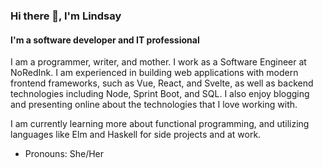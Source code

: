 ### Hi there 👋, I'm Lindsay

#### I'm a software developer and IT professional

I am a programmer, writer, and mother. I work as a Software Engineer at NoRedInk. I am experienced in building web applications with modern frontend frameworks, such as Vue, React, and Svelte, as well as backend technologies including Node, Sprint Boot, and SQL. I also enjoy blogging and presenting online about the technologies that I love working with. 

I am currently learning more about functional programming, and utilizing languages like Elm and Haskell for side projects and at work.

- Pronouns: She/Her
